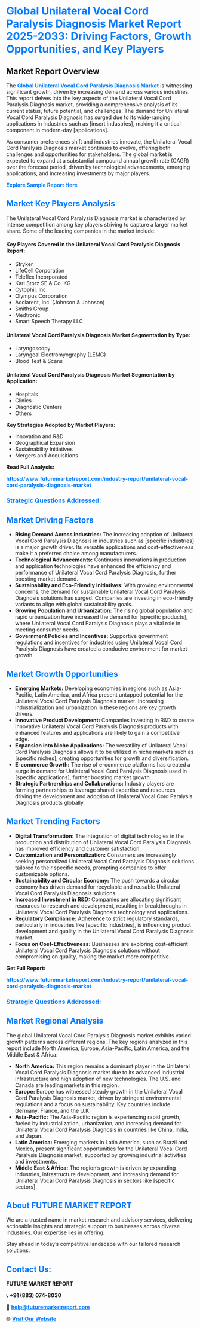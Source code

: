 <h1 style="color: #007BFF;">Global Unilateral Vocal Cord Paralysis Diagnosis Market Report 2025-2033: Driving Factors, Growth Opportunities, and Key Players</h1>

<section id="overview">
<h2>Market Report Overview</h2>
<p>The <a href="https://www.futuremarketreport.com/industry-report/unilateral-vocal-cord-paralysis-diagnosis-market" style="color: #007BFF; text-decoration: none;"><strong>Global Unilateral Vocal Cord Paralysis Diagnosis Market</strong></a> is witnessing significant growth, driven by increasing demand across various industries. This report delves into the key aspects of the Unilateral Vocal Cord Paralysis Diagnosis market, providing a comprehensive analysis of its current status, future potential, and challenges. The demand for Unilateral Vocal Cord Paralysis Diagnosis has surged due to its wide-ranging applications in industries such as [insert industries], making it a critical component in modern-day [applications].</p>
<p>As consumer preferences shift and industries innovate, the Unilateral Vocal Cord Paralysis Diagnosis market continues to evolve, offering both challenges and opportunities for stakeholders. The global market is expected to expand at a substantial compound annual growth rate (CAGR) over the forecast period, driven by technological advancements, emerging applications, and increasing investments by major players.</p>
</section>

<section id="overview">
<p><a href="https://www.futuremarketreport.com/request-sample/reportId=77469" style="color: #007BFF; text-decoration: none;"><strong>Explore Sample Report Here</strong></a></p>
</section>

<section id="key-players">
<h2 style="color: #007BFF;">Market Key Players Analysis</h2>
<p>The Unilateral Vocal Cord Paralysis Diagnosis market is characterized by intense competition among key players striving to capture a larger market share. Some of the leading companies in the market include:</p>
<h4>Key Players Covered in the Unilateral Vocal Cord Paralysis Diagnosis Report:</h4>
<ul><li>Stryker</li><li>LifeCell Corporation</li><li>Teleflex Incorporated</li><li>Karl Storz SE &amp; Co. KG</li><li>Cytophil, Inc.</li><li>Olympus Corporation</li><li>Acclarent, Inc. (Johnson &amp; Johnson)</li><li>Smiths Group</li><li>Medtronic</li><li>Smart Speech Therapy LLC</li></ul>
<h4>Unilateral Vocal Cord Paralysis Diagnosis Market Segmentation by Type:</h4>
<ul><li>Laryngoscopy</li><li>Laryngeal Electromyography (LEMG)</li><li>Blood Test &amp; Scans</li></ul>

<h4>Unilateral Vocal Cord Paralysis Diagnosis Market Segmentation by Application:</h4>
<ul><li>Hospitals</li><li>Clinics</li><li>Diagnostic Centers</li><li>Others</li></ul>
<p><strong>Key Strategies Adopted by Market Players:</strong></p>
<ul>
<li>Innovation and R&D</li>
<li>Geographical Expansion</li>
<li>Sustainability Initiatives</li>
<li>Mergers and Acquisitions</li>
</ul>
</section>

<section>
<p><strong>Read Full Analysis: </strong></p><a href="https://www.futuremarketreport.com/industry-report/unilateral-vocal-cord-paralysis-diagnosis-market" style="color: #007BFF; text-decoration: none;"><strong>https://www.futuremarketreport.com/industry-report/unilateral-vocal-cord-paralysis-diagnosis-market</strong></a>
<h3 style="color: #007BFF;">Strategic Questions Addressed:</h3>
</section>

<section id="driving-factors">
<h2 style="color: #007BFF;">Market Driving Factors</h2>
<ul>
<li><strong>Rising Demand Across Industries:</strong> The increasing adoption of Unilateral Vocal Cord Paralysis Diagnosis in industries such as [specific industries] is a major growth driver. Its versatile applications and cost-effectiveness make it a preferred choice among manufacturers.</li>
<li><strong>Technological Advancements:</strong> Continuous innovations in production and application technologies have enhanced the efficiency and performance of Unilateral Vocal Cord Paralysis Diagnosis, further boosting market demand.</li>
<li><strong>Sustainability and Eco-Friendly Initiatives:</strong> With growing environmental concerns, the demand for sustainable Unilateral Vocal Cord Paralysis Diagnosis solutions has surged. Companies are investing in eco-friendly variants to align with global sustainability goals.</li>
<li><strong>Growing Population and Urbanization:</strong> The rising global population and rapid urbanization have increased the demand for [specific products], where Unilateral Vocal Cord Paralysis Diagnosis plays a vital role in meeting consumer needs.</li>
<li><strong>Government Policies and Incentives:</strong> Supportive government regulations and incentives for industries using Unilateral Vocal Cord Paralysis Diagnosis have created a conducive environment for market growth.</li>
</ul>
</section>

<section id="growth-opportunities">
<h2 style="color: #007BFF;">Market Growth Opportunities</h2>
<ul>
<li><strong>Emerging Markets:</strong> Developing economies in regions such as Asia-Pacific, Latin America, and Africa present untapped potential for the Unilateral Vocal Cord Paralysis Diagnosis market. Increasing industrialization and urbanization in these regions are key growth drivers.</li>
<li><strong>Innovative Product Development:</strong> Companies investing in R&D to create innovative Unilateral Vocal Cord Paralysis Diagnosis products with enhanced features and applications are likely to gain a competitive edge.</li>
<li><strong>Expansion into Niche Applications:</strong> The versatility of Unilateral Vocal Cord Paralysis Diagnosis allows it to be utilized in niche markets such as [specific niches], creating opportunities for growth and diversification.</li>
<li><strong>E-commerce Growth:</strong> The rise of e-commerce platforms has created a surge in demand for Unilateral Vocal Cord Paralysis Diagnosis used in [specific applications], further boosting market growth.</li>
<li><strong>Strategic Partnerships and Collaborations:</strong> Industry players are forming partnerships to leverage shared expertise and resources, driving the development and adoption of Unilateral Vocal Cord Paralysis Diagnosis products globally.</li>
</ul>
</section>

<section id="trending-factors">
<h2 style="color: #007BFF;">Market Trending Factors</h2>
<ul>
<li><strong>Digital Transformation:</strong> The integration of digital technologies in the production and distribution of Unilateral Vocal Cord Paralysis Diagnosis has improved efficiency and customer satisfaction.</li>
<li><strong>Customization and Personalization:</strong> Consumers are increasingly seeking personalized Unilateral Vocal Cord Paralysis Diagnosis solutions tailored to their specific needs, prompting companies to offer customizable options.</li>
<li><strong>Sustainability and Circular Economy:</strong> The push towards a circular economy has driven demand for recyclable and reusable Unilateral Vocal Cord Paralysis Diagnosis solutions.</li>
<li><strong>Increased Investment in R&D:</strong> Companies are allocating significant resources to research and development, resulting in breakthroughs in Unilateral Vocal Cord Paralysis Diagnosis technology and applications.</li>
<li><strong>Regulatory Compliance:</strong> Adherence to strict regulatory standards, particularly in industries like [specific industries], is influencing product development and quality in the Unilateral Vocal Cord Paralysis Diagnosis market.</li>
<li><strong>Focus on Cost-Effectiveness:</strong> Businesses are exploring cost-efficient Unilateral Vocal Cord Paralysis Diagnosis solutions without compromising on quality, making the market more competitive.</li>
</ul>
</section>

<section>
<p><strong>Get Full Report: </strong></p><a href="https://www.futuremarketreport.com/industry-report/unilateral-vocal-cord-paralysis-diagnosis-market" style="color: #007BFF; text-decoration: none;"><strong>https://www.futuremarketreport.com/industry-report/unilateral-vocal-cord-paralysis-diagnosis-market</strong></a>
<h3 style="color: #007BFF;">Strategic Questions Addressed:</h3>
</section>


<section id="regional-analysis">
<h2 style="color: #007BFF;">Market Regional Analysis</h2>
<p>The global Unilateral Vocal Cord Paralysis Diagnosis market exhibits varied growth patterns across different regions. The key regions analyzed in this report include North America, Europe, Asia-Pacific, Latin America, and the Middle East & Africa:</p>
<ul>
<li><strong>North America:</strong> This region remains a dominant player in the Unilateral Vocal Cord Paralysis Diagnosis market due to its advanced industrial infrastructure and high adoption of new technologies. The U.S. and Canada are leading markets in this region.</li>
<li><strong>Europe:</strong> Europe has witnessed steady growth in the Unilateral Vocal Cord Paralysis Diagnosis market, driven by stringent environmental regulations and a focus on sustainability. Key countries include Germany, France, and the U.K.</li>
<li><strong>Asia-Pacific:</strong> The Asia-Pacific region is experiencing rapid growth, fueled by industrialization, urbanization, and increasing demand for Unilateral Vocal Cord Paralysis Diagnosis in countries like China, India, and Japan.</li>
<li><strong>Latin America:</strong> Emerging markets in Latin America, such as Brazil and Mexico, present significant opportunities for the Unilateral Vocal Cord Paralysis Diagnosis market, supported by growing industrial activities and investments.</li>
<li><strong>Middle East & Africa:</strong> The region’s growth is driven by expanding industries, infrastructure development, and increasing demand for Unilateral Vocal Cord Paralysis Diagnosis in sectors like [specific sectors].</li>
</ul>
</section>

<footer>
<h2 style="color: #007BFF;">About FUTURE MARKET REPORT</h2>
<p>We are a trusted name in market research and advisory services, delivering actionable insights and strategic support to businesses across diverse industries. Our expertise lies in offering:</p>

<p>Stay ahead in today’s competitive landscape with our tailored research solutions.</p>

<h2 style="color: #007BFF;">Contact Us:</h2>
<p><strong>FUTURE MARKET REPORT</strong></p>
<p>📞 <strong>+91 (883) 074-8030</strong></p>
<p>📧 <strong><a href="mailto:help@futuremarketreport.com" style="color: #007BFF;">help@futuremarketreport.com</a></strong></p>
<p>🌐 <strong><a href="https://www.futuremarketreport.com/" style="color: #007BFF;">Visit Our Website</a></strong></p>
</footer>